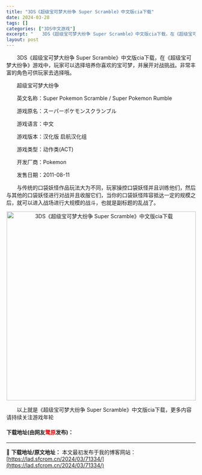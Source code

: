 ```yaml
---
title: "3DS《超级宝可梦大纷争 Super Scramble》中文版cia下载"
date: 2024-03-28
tags: []
categories: ["3DS中文游戏"]
excerpt: "　　3DS《超级宝可梦大纷争 Super Scramble》中文版cia下载，在《超级宝可梦大纷争》游戏中，玩家可以选择培养你喜欢的宝可梦，并展开对战挑战。非常丰富的角色可供玩家去选择哦。 　　超级宝可梦大纷争 　　英文名称：Super Pokemon Scramble / Super Pokemo&hellip;"
layout: post
---
```


 <p>　　3DS《超级宝可梦大纷争 Super Scramble》中文版cia下载，在《超级宝可梦大纷争》游戏中，玩家可以选择培养你喜欢的宝可梦，并展开对战挑战。非常丰富的角色可供玩家去选择哦。</p> <p>　　超级宝可梦大纷争</p> <p>　　英文名称：Super Pokemon Scramble / Super Pokemon Rumble</p> <p>　　游戏原名：スーパーポケモンスクランブル</p> <p>　　游戏语言：中文</p> <p>　　游戏版本：汉化版 启航汉化组</p> <p>　　游戏类型：动作类(ACT)</p> <p>　　开发厂商：Pokemon</p> <p>　　发售日期：2011-08-11</p> <p>　　与传统的口袋妖怪作品玩法大为不同，玩家操控口袋妖怪并且训练他们，然后与其他的口袋妖怪进行对战并且收服它们，当你的口袋妖怪阵容抵达一定的规模之后，就可以进入战场进行大规模的战斗，也就是副标题的乱战了。</p> <p align="center"><img align="" border="0" src="https://lad.sfcrom.cn/wp-content/uploads/2024/03/20240328_660549fed7193.jpg" width="503" alt="3DS《超级宝可梦大纷争 Super Scramble》中文版cia下载" /></p> <p>　　以上就是《超级宝可梦大纷争 Super Scramble》中文版cia下载，更多内容请持续关注游戏年轮</p> <p><h4>下载地址(由网友<font color="red">鹭原</font>发布)：</h4></p> 

---
📖 **下载地址/原文地址：** 本文最初发布于我的博客网站：[https://lad.sfcrom.cn/2024/03/71334/](https://lad.sfcrom.cn/2024/03/71334/)
